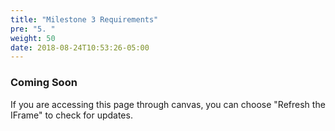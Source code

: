 ```yaml
---
title: "Milestone 3 Requirements"
pre: "5. "
weight: 50
date: 2018-08-24T10:53:26-05:00
---
```


### Coming Soon

If you are accessing this page through canvas, you can choose "Refresh the IFrame" to check for updates.

<!-- 
* Treat classes
Cancer Helvah Cake
Aquarius Ice


Libra Mint Tea
Capricorn Iced Tea

-->